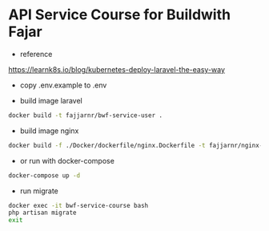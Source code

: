 # API Service Course for Buildwith Fajar

- reference

<https://learnk8s.io/blog/kubernetes-deploy-laravel-the-easy-way>

- copy .env.example to .env

- build image laravel

```sh
docker build -t fajjarnr/bwf-service-user .
```

- build image nginx

```sh
docker build -f ./Docker/dockerfile/nginx.Dockerfile -t fajjarnr/nginx-service-user .
```

- or run with docker-compose

```sh
docker-compose up -d
```

- run migrate

```sh
docker exec -it bwf-service-course bash
php artisan migrate
exit
```
